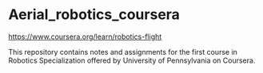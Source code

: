 # Aerial_robotics_coursera
https://www.coursera.org/learn/robotics-flight

This repository contains notes and assignments for the first course in Robotics Specialization offered by University of Pennsylvania on Coursera.

